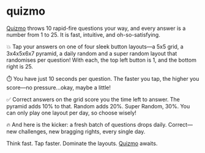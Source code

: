 # quizmo

[Quizmo](https://quizmo.fun/) throws 10 rapid-fire questions your way, and every answer is a number from 1 to 25. It is fast, intuitive, and oh-so-satisfying.

💥 Tap your answers on one of four sleek button layouts—a 5x5 grid, a 3x4x5x6x7 pyramid, a daily random and a super random layout that randomises per question! With each, the top left button is 1, and the bottom right is 25.

⏱️ You have just 10 seconds per question. The faster you tap, the higher you score—no pressure...okay, maybe a little!

✅ Correct answers on the grid score you the time left to answer. The pyramid adds 10% to that. Random adds 20%. Super Random, 30%. You can only play one layout per day, so choose wisely!

🔥 And here is the kicker: a fresh batch of questions drops daily. Correct—new challenges, new bragging rights, every single day.

Think fast. Tap faster. Dominate the layouts. [Quizmo](https://quizmo.fun/) awaits.

